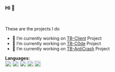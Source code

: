 ### Hi 👋

<br />
<br />
These are the projects I do

- 🔭 I’m currently working on [TB-Client](https://tb-client.pl) Project
- 🌱 I’m currently working on [TB-C0de](https://github.com/TB-C0de) Project
- 🔭 I’m currently working on [TB-AntiCrash](https://discord.gg/dHTGXmecmf) Project

**Languages:**  
<code><img height="20" src="https://icon2.cleanpng.com/20180810/cxt/kisspng-oracle-certified-professional-java-se-programmer-c-grails-development-groovy-development-grails-d-5b6dde2478a285.7026776415339269484941.jpg"></code> 
<code><img height="20" src="https://kotlinexpertise.com/wp-content/uploads/2018/04/cropped-pCfEzr6L_400x400.png"></code>
<code><img height="20" src="https://boringowl.io/wp-content/uploads/2020/03/javascript-skryptowy-język-programowania-300x300.jpg"></code>
<code><img height="20" src="https://archive.wilgucki.pl/wp-content/uploads/2015/11/php_logo.png"></code>
<code><img height="20" src="https://porozmawiajmyoit.pl/wp-content/uploads/2020/05/python.png"></code>
